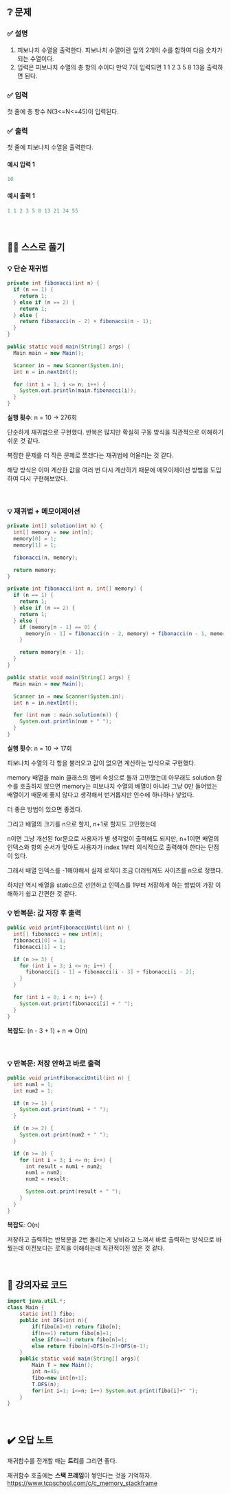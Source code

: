 ## ❔ 문제
### ✅ 설명

1) 피보나치 수열을 출력한다. 피보나치 수열이란 앞의 2개의 수를 합하여 다음 숫자가 되는 수열이다.
2) 입력은 피보나치 수열의 총 항의 수이다 만약 7이 입력되면 1 1 2 3 5 8 13을 출력하면 된다.

### ✅ 입력

첫 줄에 총 항수 N(3<=N<=45)이 입력된다.

### ✅ 출력

첫 줄에 피보나치 수열을 출력한다.

#### 예시 입력 1
``` java
10
```

#### 예시 출력 1
``` java
1 1 2 3 5 8 13 21 34 55
```

<br>

## ✍🏻 스스로 풀기

### 💡 단순 재귀법

``` java
private int fibonacci(int n) {
  if (n == 1) {
    return 1;
  } else if (n == 2) {
    return 1;
  } else {
    return fibonacci(n - 2) + fibonacci(n - 1);
  }
}

public static void main(String[] args) {
  Main main = new Main();

  Scanner in = new Scanner(System.in);
  int n = in.nextInt();

  for (int i = 1; i <= n; i++) {
    System.out.println(main.fibonacci(i));
  }
}
```
**실행 횟수**: n = 10 -> 276회

단순하게 재귀법으로 구현했다. 반복은 많지만 확실히 구동 방식을 직관적으로 이해하기 쉬운 것 같다.

복잡한 문제를 더 작은 문제로 쪼갠다는 재귀법에 어울리는 것 같다.

해당 방식은 이미 계산한 값을 여러 번 다시 계산하기 때문에 메모이제이션 방법을 도입하여 다시 구현해보았다.

<br>

### 💡 재귀법 + 메모이제이션

``` java
private int[] solution(int n) {
  int[] memory = new int[n];
  memory[0] = 1;
  memory[1] = 1;

  fibonacci(n, memory);

  return memory;
}

private int fibonacci(int n, int[] memory) {
  if (n == 1) {
    return 1;
  } else if (n == 2) {
    return 1;
  } else {
    if (memory[n - 1] == 0) {
      memory[n - 1] = fibonacci(n - 2, memory) + fibonacci(n - 1, memory);
    }

    return memory[n - 1];
  }
}

public static void main(String[] args) {
  Main main = new Main();

  Scanner in = new Scanner(System.in);
  int n = in.nextInt();

  for (int num : main.solution(n)) {
    System.out.println(num + " ");
  }
}
```

**실행 횟수**: n = 10 -> 17회

피보나치 수열의 각 항을 불러오고 값이 없으면 계산하는 방식으로 구현했다.

memory 배열을 main 클래스의 멤버 속성으로 둘까 고민했는데 아무래도 solution 함수를 호출하지 않으면 
memory는 피보나치 수열의 배열이 아니라 그냥 0만 들어있는 배열이기 때문에 좋지 않다고 생각해서 번거롭지만 인수에 하나하나 넣었다.

더 좋은 방법이 있으면 좋겠다.

그리고 배열의 크기를 n으로 할지, n+1로 할지도 고민했는데

n이면 그냥 개선된 for문으로 사용자가 별 생각없이 출력해도 되지만, n+1이면 배열의 인덱스와 항의 순서가 맞아도 사용자가 index 1부터 의식적으로 출력해야 한다는 단점이 있다.

그래서 배열 인덱스를 -1해야해서 실제 로직이 조금 더러워져도 사이즈를 n으로 정했다.

하지만 역시 배열을 static으로 선언하고 인덱스를 1부터 저장하게 하는 방법이 가장 이해하기 쉽고 간편한 것 같다.

### 💡 반복문: 값 저장 후 출력

``` java
public void printFibonacciUntil(int n) {
  int[] fibonacci = new int[n];
  fibonacci[0] = 1;
  fibonacci[1] = 1;

  if (n >= 3) {
    for (int i = 3; i <= n; i++) {
      fibonacci[i - 1] = fibonacci[i - 3] + fibonacci[i - 2];
    }
  }

  for (int i = 0; i < n; i++) {
    System.out.print(fibonacci[i] + " ");
  }
}
```

**복잡도**: (n - 3 + 1) + n => O(n)

<br>

### 💡 반복문: 저장 안하고 바로 출력

``` java
public void printFibonacciUntil(int n) {
  int num1 = 1;
  int num2 = 1;

  if (n >= 1) {
    System.out.print(num1 + " ");
  }

  if (n >= 2) {
    System.out.print(num2 + " ");
  }

  if (n >= 3) {
    for (int i = 3; i <= n; i++) {
      int result = num1 + num2;
      num1 = num2;
      num2 = result;

      System.out.print(result + " ");
    }
  }
}
```

**복잡도**: O(n)

저장하고 출력하는 반복문을 2번 돌리는게 낭비라고 느껴서 바로 출력하는 방식으로 바꿨는데 이전보다는 로직을 이해하는데 직관적이진 않은 것 같다.

<br>

## 📖 강의자료 코드

``` java
import java.util.*;
class Main {
	static int[] fibo;
	public int DFS(int n){
		if(fibo[n]>0) return fibo[n];
		if(n==1) return fibo[n]=1;
		else if(n==2) return fibo[n]=1;
		else return fibo[n]=DFS(n-2)+DFS(n-1);
	}
	public static void main(String[] args){
		Main T = new Main();
		int n=45;
		fibo=new int[n+1];
		T.DFS(n);
		for(int i=1; i<=n; i++) System.out.print(fibo[i]+" ");
	}	
}
```

<br>

## ✔️ 오답 노트

재귀함수를 전개할 때는 **트리**를 그리면 좋다.

재귀함수 호출에는 **스택 프레임**이 쌓인다는 것을 기억하자.
https://www.tcpschool.com/c/c_memory_stackframe
